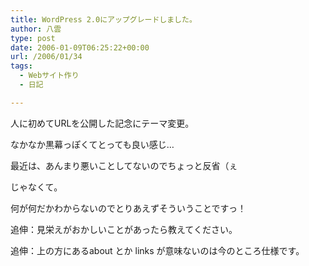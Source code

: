 ```yaml
---
title: WordPress 2.0にアップグレードしました。
author: 八雲
type: post
date: 2006-01-09T06:25:22+00:00
url: /2006/01/34
tags:
  - Webサイト作り
  - 日記

---
```

人に初めてURLを公開した記念にテーマ変更。
  
なかなか黒幕っぽくてとっても良い感じ&hellip;

最近は、あんまり悪いことしてないのでちょっと反省（ぇ

じゃなくて。 
  
何が何だかわからないのでとりあえずそういうことですっ！

追伸：見栄えがおかしいことがあったら教えてください。
  
追伸：上の方にあるabout とか links が意味ないのは今のところ仕様です。
